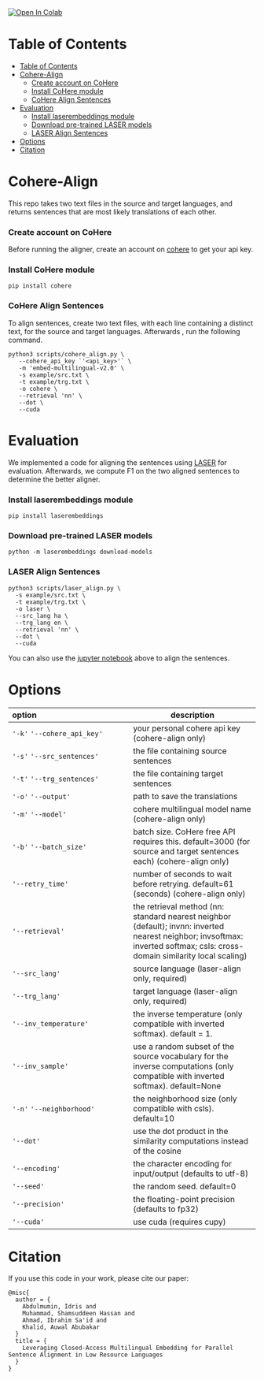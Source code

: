 <a target="_blank" href="https://colab.research.google.com/github/abumafrim/Cohere-Align/blob/main/Cohere%20Align%20Sentences.ipynb">
  <img src="https://colab.research.google.com/assets/colab-badge.svg" alt="Open In Colab"/>
</a>

# Table of Contents
<!-- vscode-markdown-toc -->
- [Table of Contents](#table-of-contents)
- [Cohere-Align](#cohere-align)
    - [Create account on CoHere](#create-account-on-cohere)
    - [Install CoHere module](#install-cohere-module)
    - [CoHere Align Sentences](#cohere-align-sentences)
- [Evaluation](#evaluation)
    - [Install laserembeddings module](#install-laserembeddings-module)
    - [Download pre-trained LASER models](#download-pre-trained-laser-models)
    - [LASER Align Sentences](#laser-align-sentences)
- [Options](#options)
- [Citation](#citation)

<!-- vscode-markdown-toc-config
	numbering=false
	autoSave=true
	/vscode-markdown-toc-config -->
<!-- /vscode-markdown-toc -->

# <a name='Cohere'></a>Cohere-Align 
This repo takes two text files in the source and target languages, and returns sentences that are most likely translations of each other.

### <a name='Acct'></a>Create account on CoHere
Before running the aligner, create an account on [cohere](https://cohere.com) to get your api key.

### <a name='Install-C'></a>Install CoHere module
```
pip install cohere
```

### <a name='Align-C'></a>CoHere Align Sentences
To align sentences, create two text files, with each line containing a distinct text, for the source and target languages. Afterwards , run the following command.

```
python3 scripts/cohere_align.py \
   --cohere_api_key `'<api_key>'` \
   -m 'embed-multilingual-v2.0' \
   -s example/src.txt \
   -t example/trg.txt \
   -o cohere \
   --retrieval 'nn' \
   --dot \
   --cuda
 ```

# <a name='Eval'></a>Evaluation
We implemented a code for aligning the sentences using [LASER](https://github.com/facebookresearch/LASER) for evaluation. Afterwards, we compute F1 on the two aligned sentences to determine the better aligner.

### <a name='Install-L'></a>Install laserembeddings module

```
pip install laserembeddings
```
### <a name='Download-Laser'></a>Download pre-trained LASER models
```
python -m laserembeddings download-models
```
### <a name='Align-L'></a>LASER Align Sentences
```
python3 scripts/laser_align.py \
  -s example/src.txt \
  -t example/trg.txt \
  -o laser \
  --src_lang ha \
  --trg_lang en \
  --retrieval 'nn' \
  --dot \
  --cuda
```

You can also use the [jupyter notebook](https://github.com/abumafrim/Cohere-Align/blob/main/Cohere_Align_Sentences.ipynb) above to align the sentences.

# <a name='Options'></a>Options
| option&nbsp;&nbsp;&nbsp;&nbsp;&nbsp;&nbsp;&nbsp;&nbsp;&nbsp;&nbsp;&nbsp;&nbsp;&nbsp;&nbsp;&nbsp;&nbsp;&nbsp;&nbsp;&nbsp;&nbsp;&nbsp;&nbsp;&nbsp;&nbsp;&nbsp;&nbsp;&nbsp;&nbsp;&nbsp;&nbsp;&nbsp;&nbsp;&nbsp;&nbsp;&nbsp;&nbsp;&nbsp;&nbsp;&nbsp;&nbsp;&nbsp;&nbsp; | description |
| ----------------- | ----------- |
| `'-k'` `'--cohere_api_key'` | your personal cohere api key (cohere-align only) |
| `'-s'` `'--src_sentences'` | the file containing source sentences |
| `'-t'` `'--trg_sentences'` | the file containing target sentences |
| `'-o'` `'--output'` | path to save the translations |
| `'-m'` `'--model'` | cohere multilingual model name (cohere-align only) |
| `'-b'` `'--batch_size'` | batch size. CoHere free API requires this. default=3000 (for source and target sentences each) (cohere-align only) |
| `'--retry_time'` | number of seconds to wait before retrying. default=61 (seconds) (cohere-align only) |
| `'--retrieval'` | the retrieval method (nn: standard nearest neighbor (default); invnn: inverted nearest neighbor; invsoftmax: inverted softmax; csls: cross-domain similarity local scaling) |
| `'--src_lang'` | source language (laser-align only, required) |
| `'--trg_lang'` | target language (laser-align only, required) |
| `'--inv_temperature'` | the inverse temperature (only compatible with inverted softmax). default = 1. |
| `'--inv_sample'` | use a random subset of the source vocabulary for the inverse computations (only compatible with inverted softmax). default=None |
| `'-n'` `'--neighborhood'` | the neighborhood size (only compatible with csls). default=10 |
| `'--dot'` | use the dot product in the similarity computations instead of the cosine |
| `'--encoding'` | the character encoding for input/output (defaults to utf-8) |
| `'--seed'` | the random seed. default=0 |
| `'--precision'` | the floating-point precision (defaults to fp32) |
| `'--cuda'` | use cuda (requires cupy) |

# Citation
If you use this code in your work, please cite our paper:

```
@misc{
  author = {
    Abdulmumin, Idris and
    Muhammad, Shamsuddeen Hassan and
    Ahmad, Ibrahim Sa'id and
    Khalid, Auwal Abubakar
  }
  title = {
    Leveraging Closed-Access Multilingual Embedding for Parallel Sentence Alignment in Low Resource Languages
  }
}
```